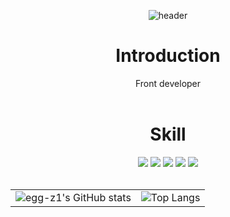 <div align=center>
 
 ![header](https://capsule-render.vercel.app/api?type=cylinder&color=30:ffbc17,100:fffab7&text=Welcome%20to%20Jihyun's%20GitHub%20🍳&animation=twinkling&fontSize=40&fontAlignY=50&fontAlign=50&height=180)

# Introduction
Front developer
<br/><br/>

# Skill
  <img src="https://img.shields.io/badge/Flutter-02569B?style=flat&logo=Flutter&logoColor=white"/>
  <img src="https://img.shields.io/badge/React-61DAFB?style=flat&logo=React&logoColor=white"/>
  <img src="https://img.shields.io/badge/SpringBoot-6DB33F?style=flat&logo=SpringBoot&logoColor=white"/>
  <img src="https://img.shields.io/badge/MySQL-4479A1?style=flat&logo=MySQL&logoColor=white"/>
  <img src="https://img.shields.io/badge/PostgreSQL-4169E1?style=flat&logo=PostgreSQL&logoColor=white"/>
<br/><br/>

<table border="0" style="margin-left: auto; margin-right: auto;">
  <tr>
    <td>
      <img src="https://github-readme-stats.vercel.app/api?username=egg-z1&show_icons=true&hide_rank=true&theme=transparent" alt="egg-z1's GitHub stats" />
    </td>
    <td>
      <img src="https://github-readme-stats.vercel.app/api/top-langs/?username=egg-z1&layout=donut&theme=transparent" alt="Top Langs" />
    </td>
  </tr>
</table>

</div>
